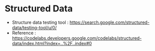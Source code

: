 # Structured Data

* Structure data testing tool : https://search.google.com/structured-data/testing-tool/u/0/
* Reference : https://codelabs.developers.google.com/codelabs/structured-data/index.html?index=..%2F..index#0
